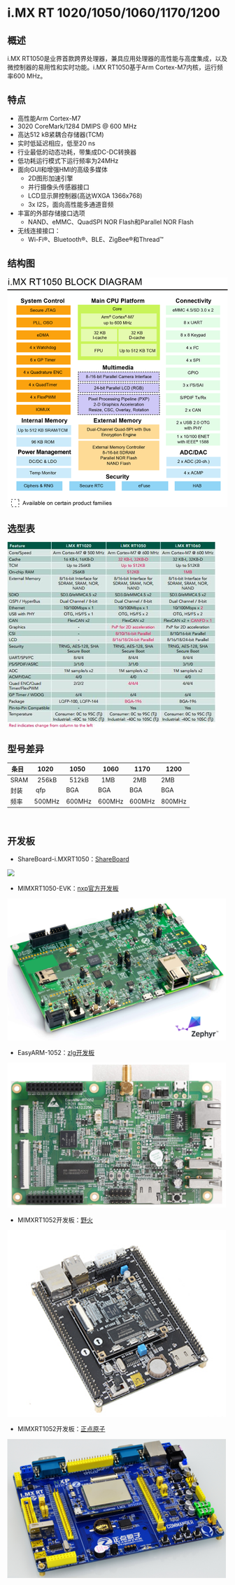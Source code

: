 # i.MX RT 1020/1050/1060/1170/1200
## 概述
i.MX RT1050是业界首款跨界处理器，兼具应用处理器的高性能与高度集成，以及微控制器的易用性和实时功能。i.MX RT1050基于Arm Cortex-M7内核，运行频率600 MHz。     

## 特点

   - 高性能Arm Cortex-M7
   - 3020 CoreMark/1284 DMIPS @ 600 MHz
   - 高达512 kB紧耦合存储器(TCM)
   - 实时低延迟相应，低至20 ns
   - 行业最低的动态功耗，带集成DC-DC转换器
   - 低功耗运行模式下运行频率为24MHz
   - 面向GUI和增强HMI的高级多媒体
       - 2D图形加速引擎
       - 并行摄像头传感器接口
       - LCD显示屏控制器(高达WXGA 1366x768)
       - 3x I2S，面向高性能多通道音频
   - 丰富的外部存储接口选项
       - NAND、eMMC、QuadSPI NOR Flash和Parallel NOR Flash
   - 无线连接接口：
       - Wi-Fi®、Bluetooth®、BLE、ZigBee®和Thread™

## 结构图
![](../Pic/Misc/rtkt2.jpg)

## 选型表
![](../Pic/Misc/imxrt10xx.jpg)

## 型号差异
条目  |  1020   |  1050   |   1060   |  1170   |   1200
-----|---------|----------|---------|---------|----------
SRAM |  256kB  |   512kB  |   1MB   |   2MB   |    2MB
封装  |  qfp    |  BGA     |  BGA    |  BGA   |     BGA
频率  |  500MHz |   600MHz |  600MHz |  600MHz |  800MHz


 
## 开发板     
- ShareBoard-i.MXRT1050：[ShareBoard](https://github.com/Share-Board/ShareBoard-iMXRT1050)     

<img src="https://github.com/Share-Board/ShareBoard-iMXRT1050/blob/master/Pic/PCB_Front.png?raw=true" width="500">

- MIMXRT1050-EVK：[nxp官方开发板](https://www.nxp.com/products/processors-and-microcontrollers/applications-processors/i.mx-applications-processors/i.mx-rt-series/i.mx-rt1050-evaluation-kit:MIMXRT1050-EVK)    

<img src="../Pic/imxrt/nxp1050.png" width="500">

- EasyARM-1052：[zlg开发板](http://www.zlgmcu.com/Category_2495/Index.aspx#id3)        

<img src="../Pic/imxrt/zlg1050.png" width="500">

- MIMXRT1052开发板：[野火](https://item.taobao.com/item.htm?spm=a1z10.3-c.w4002-10310241583.17.68856b46etnS2A&id=565533049348)                     
<img src="../Pic/imxrt/fire1050.png" width="500">


- MIMXRT1052开发板：[正点原子](https://item.taobao.com/item.htm?spm=a1z10.3-c-s.w4002-17232804691.33.33b6f03c7jWZU6&id=567308850594)         

<img src="https://github.com/ianhom/ShareBoard/blob/master/pic/ATK1050.png" width="500">

